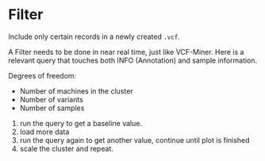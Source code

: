 # Filter

Include only certain records in a newly created `.vcf`.

A Filter needs to be done in near real time, just like VCF-Miner.  Here is a relevant query that touches both INFO (Annotation) and sample information.

Degrees of freedom:
- Number of machines in the cluster
- Number of variants
- Number of samples


1. run the query to get a baseline value.
2. load more data
3. run the query again to get another value, continue until plot is finished
4. scale the cluster and repeat.
